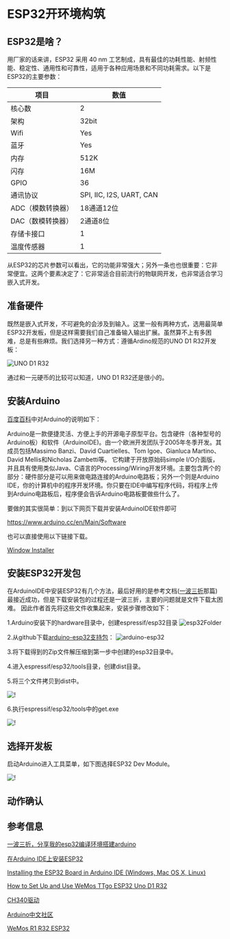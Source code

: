 # ESP32开环境构筑
## ESP32是啥？

用厂家的话来讲，ESP32 采用 40 nm 工艺制成，具有最佳的功耗性能、射频性能、稳定性、通用性和可靠性，适用于各种应用场景和不同功耗需求。以下是ESP32的主要参数：

| 项目              | 数值                     |
|-------------------|--------------------------|
| 核心数            | 2                        |
| 架构              | 32bit                    |
| Wifi              | Yes                      |
| 蓝牙              | Yes                      |
| 内存              | 512K                     |
| 闪存              | 16M                      |
| GPIO              | 36                       |
| 通讯协议          | SPI, IIC, I2S, UART, CAN |
| ADC（模数转换器） | 18通道12位               |
| DAC（数模转换器） | 2通道8位                 |
| 存储卡接口        | 1                        |
| 温度传感器        | 1                        |

从ESP32的芯片参数可以看出，它的功能非常强大；另外一条也也很重要：它非常便宜。这两个要素决定了：它非常适合目前流行的物联网开发，也非常适合学习嵌入式开发。

## 准备硬件

既然是嵌入式开发，不可避免的会涉及到输入。这里一般有两种方式，选用最简单ESP32开发板，但是这样需要我们自己准备输入输出扩展。虽然算不上有多困难，总是有些麻烦。我们选择另一种方式：遵循Ardino规范的UNO D1 R32开发板：

![UNO D1 R32](images/ESP32-WROOM-32.jpg "Photo of UNO D1 R32")

通过和一元硬币的比较可以知道，UNO D1 R32还是很小的。

## 安装Arduino

[百度百科](https://baike.baidu.com/item/Arduino)中对Arduino的说明如下：

Arduino是一款便捷灵活、方便上手的开源电子原型平台。包含硬件（各种型号的Arduino板）和软件（ArduinoIDE)。由一个欧洲开发团队于2005年冬季开发。其成员包括Massimo Banzi、David Cuartielles、Tom Igoe、Gianluca Martino、David Mellis和Nicholas Zambetti等。
它构建于开放原始码simple I/O介面版，并且具有使用类似Java、C语言的Processing/Wiring开发环境。主要包含两个的部分：硬件部分是可以用来做电路连接的Arduino电路板；另外一个则是Arduino IDE，你的计算机中的程序开发环境。你只要在IDE中编写程序代码，将程序上传到Arduino电路板后，程序便会告诉Arduino电路板要做些什么了。

要做的其实很简单：到以下网页下载并安装ArduinoIDE软件即可

https://www.arduino.cc/en/Main/Software

也可以直接使用以下链接下载。

[Window Installer](https://www.arduino.cc/download_handler.php?f=/arduino-1.8.12-windows.exe)

## 安装ESP32开发包

在ArduinoIDE中安装ESP32有几个方法，最后好用的是参考文档([一波三折](https://www.arduino.cn/thread-91658-1-1.html)那篇)最接近成功，但是下载安装包的过程还是一波三折，主要的问题就是文件下载太困难。
因此作者首先将这些文件收集起来，安装步骤修改如下：

1.Arduino安装下的hardware目录中，创建espressif/esp32目录
![esp32Folder](images/esp32folder.jpg "Create esp32 folder.")

2.从github下载[arduino-esp32支持包](https://github.com/espressif/arduino-esp32/archive/master.zip)：
![arduino-esp32](images/arduino-esp32.jpg "Download Zip.")

3.将下载得到的Zip文件解压缩到第一步中创建的esp32目录中。

4.进入espressif/esp32/tools目录，创建dist目录。

5.将三个文件拷贝到dist中。

![!](images/distFiles.jpg "Files in dist folder.")

6.执行espressif/esp32/tools中的get.exe

![!](images/getExe.jpg "run get.exe")

## 选择开发板

启动Arduino进入工具菜单，如下图选择ESP32 Dev Module。

![!](images/selectBoard.jpg "Select Board.")

## 动作确认


## 参考信息

[一波三折，分享我的esp32编译环境搭建arduino](https://www.arduino.cn/thread-91658-1-1.html)

[在Arduino IDE上安装ESP32](https://www.yiboard.com/thread-1218-1-1.html)

[Installing the ESP32 Board in Arduino IDE (Windows, Mac OS X, Linux)](https://randomnerdtutorials.com/installing-the-esp32-board-in-arduino-ide-windows-instructions/)

[How to Set Up and Use WeMos TTgo ESP32 Uno D1 R32](https://www.instructables.com/id/How-to-Set-Up-WeMos-TTgo-ESP32-Uno-D1-R32/)

[CH340驱动](http://www.wch.cn/download/CH341SER_EXE.html)

[Arduino中文社区](https://www.arduino.cn/)

[WeMos R1 R32 ESP32](https://www.fambach.net/wemos-d1-r32-esp32/)